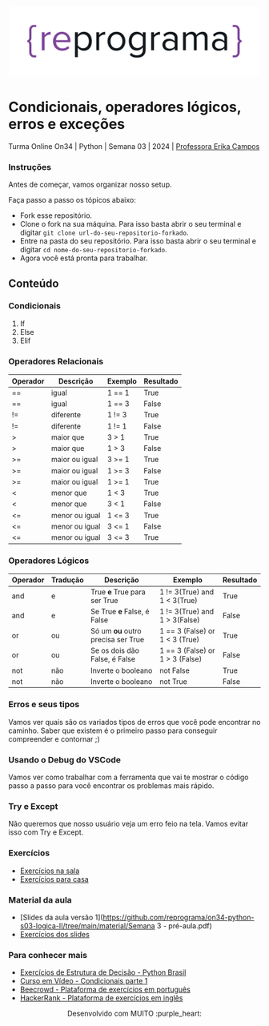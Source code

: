 <h1 align="center">
  <img src="assets/reprograma-fundos-claros.png" alt="logo reprograma" width="500">
</h1>

# Condicionais, operadores lógicos, erros e exceções

Turma Online On34 | Python | Semana 03 | 2024 | <a href="https://www.linkedin.com/in/erikacamposdesign/" target="_blank" rel="noopener noreferrer">Professora Erika Campos</a>

### Instruções 
Antes de começar, vamos organizar nosso setup.

Faça passo a passo os tópicos abaixo:
* Fork esse repositório. 
* Clone o fork na sua máquina. Para isso basta abrir o seu terminal e digitar `git clone url-do-seu-repositorio-forkado`.
* Entre na pasta do seu repositório. Para isso basta abrir o seu terminal e digitar `cd nome-do-seu-repositorio-forkado`.  
* Agora você está pronta para trabalhar.

## Conteúdo
### Condicionais
1. If
2. Else
3. Elif
### Operadores Relacionais 
| Operador | Descrição | Exemplo | Resultado |
| --- | --- | --- | --- |
| == | igual | 1 == 1 | True |
| == | igual | 1 == 3 | False |
| != | diferente | 1 != 3 | True |
| != | diferente | 1 != 1 | False |
| > | maior que | 3 > 1 | True |
| > | maior que | 1 > 3 | False |
| >= | maior ou igual | 3 >= 1 | True |
| >= | maior ou igual | 1 >= 3 | False |
| >= | maior ou igual | 1 >= 1 | True |
| < | menor que | 1 < 3 | True |
| < | menor que | 3 < 1 | False |
| <= | menor ou igual | 1 <= 3 | True |
| <= | menor ou igual | 3 <= 1 | False |
| <= | menor ou igual | 3 <= 3 | True |
   
### Operadores Lógicos
| Operador | Tradução |Descrição | Exemplo | Resultado |
| --- | --- | --- | --- | --- |
| and | e | True **e** True para ser True  | 1 != 3(True) and 1 < 3(True) | True |
| and | e | Se True **e** False, é False | 1 != 3(True) and 1 > 3(False) | False |
| or | ou | Só um **ou** outro precisa ser True | 1 == 3 (False) or 1 < 3 (True) | True |
| or | ou | Se os dois dão False, é False | 1 == 3 (False) or 1 > 3 (False) | False |
| not | não | Inverte o booleano | not False | True |
| not | não | Inverte o booleano | not True | False |

### Erros e seus tipos
Vamos ver quais são os variados tipos de erros que você pode encontrar no caminho. Saber que existem é o primeiro passo para conseguir compreender e contornar ;) 

### Usando o Debug do VSCode
Vamos ver como trabalhar com a ferramenta que vai te mostrar o código passo a passo para você encontrar os problemas mais rápido.

### Try e Except
Não queremos que nosso usuário veja um erro feio na tela. Vamos evitar isso com Try e Except.

### Exercícios 
* [Exercícios na sala](https://github.com/reprograma/on34-python-s03-logica-II/tree/main/exercicios/na-sala)
* [Exercícios para casa](https://github.com/reprograma/on34-python-s03-logica-II/tree/main/exercicios/para-casa)

### Material da aula 
* [Slides da aula versão 1](https://github.com/reprograma/on34-python-s03-logica-II/tree/main/material/Semana 3 - pré-aula.pdf)
* [Exercícios dos slides](https://github.com/reprograma/on34-python-s03-logica-II/tree/main/exercicios/na-sala/exercicios%20dos%20slides)

### Para conhecer mais
- [Exercícios de Estrutura de Decisão - Python Brasil](https://wiki.python.org.br/EstruturaDeDecisao)
- [Curso em Vídeo - Condicionais parte 1](https://www.youtube.com/watch?v=K10u3XIf1-Q)
- [Beecrowd - Plataforma de exercícios em português](http://www.beecrowd.com.br/)
- [HackerRank - Plataforma de exercícios em inglês](https://www.hackerrank.com/)


<p align="center">
Desenvolvido com MUITO :purple_heart:  
</p>

